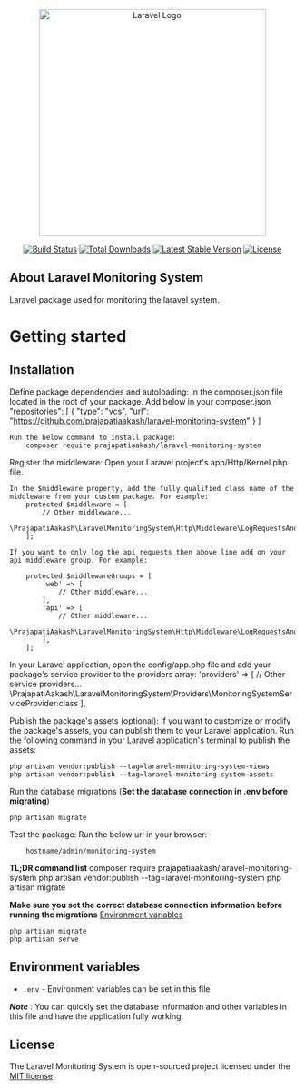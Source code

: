 <p align="center"><a href="https://laravel.com" target="_blank"><img src="https://raw.githubusercontent.com/laravel/art/master/logo-lockup/5%20SVG/2%20CMYK/1%20Full%20Color/laravel-logolockup-cmyk-red.svg" width="400" alt="Laravel Logo"></a></p>

<p align="center">
<a href="https://github.com/laravel/framework/actions"><img src="https://github.com/laravel/framework/workflows/tests/badge.svg" alt="Build Status"></a>
<a href="https://packagist.org/packages/laravel/framework"><img src="https://img.shields.io/packagist/dt/laravel/framework" alt="Total Downloads"></a>
<a href="https://packagist.org/packages/laravel/framework"><img src="https://img.shields.io/packagist/v/laravel/framework" alt="Latest Stable Version"></a>
<a href="https://packagist.org/packages/laravel/framework"><img src="https://img.shields.io/packagist/l/laravel/framework" alt="License"></a>
</p>

## About Laravel Monitoring System

Laravel package used for monitoring the laravel system.

# Getting started

## Installation

Define package dependencies and autoloading:
    In the composer.json file located in the root of your package.
    Add below in your composer.json
        "repositories": [
            {
                "type": "vcs",
                "url": "https://github.com/prajapatiaakash/laravel-monitoring-system"
            }
        ]
    
    Run the below command to install package:
        composer require prajapatiaakash/laravel-monitoring-system

Register the middleware:
    Open your Laravel project's app/Http/Kernel.php file.

    In the $middleware property, add the fully qualified class name of the middleware from your custom package. For example:
        protected $middleware = [
            // Other middleware...
            \PrajapatiAakash\LaravelMonitoringSystem\Http\Middleware\LogRequestsAndResponses::class,
        ];

    If you want to only log the api requests then above line add on your api middleware group. For example:

        protected $middlewareGroups = [
            'web' => [
                // Other middleware...
            ],
            'api' => [
                // Other middleware...
                \PrajapatiAakash\LaravelMonitoringSystem\Http\Middleware\LogRequestsAndResponses::class,
            ],
        ];

In your Laravel application, open the config/app.php file and add your package's service provider to the providers array:
    'providers' => [
        // Other service providers...
        \PrajapatiAakash\LaravelMonitoringSystem\Providers\MonitoringSystemServiceProvider:class
    ],

Publish the package's assets (optional):
    If you want to customize or modify the package's assets, you can publish them to your Laravel application. Run the following command in your Laravel application's terminal to publish the assets:

    php artisan vendor:publish --tag=laravel-monitoring-system-views
    php artisan vendor:publish --tag=laravel-monitoring-system-assets

Run the database migrations (**Set the database connection in .env before migrating**)

    php artisan migrate

Test the package:
    Run the below url in your browser:

        hostname/admin/monitoring-system

**TL;DR command list**
    composer require prajapatiaakash/laravel-monitoring-system
    php artisan vendor:publish --tag=laravel-monitoring-system
    php artisan migrate
    
**Make sure you set the correct database connection information before running the migrations** [Environment variables](#environment-variables)

    php artisan migrate
    php artisan serve

## Environment variables

- `.env` - Environment variables can be set in this file

***Note*** : You can quickly set the database information and other variables in this file and have the application fully working.


## License

The Laravel Monitoring System is open-sourced project licensed under the [MIT license](https://opensource.org/licenses/MIT).
